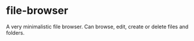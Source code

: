 # file-browser
A very minimalistic file browser. Can browse, edit, create or delete files and folders.
